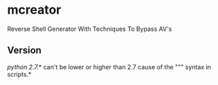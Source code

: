 # mcreator
Reverse Shell Generator With Techniques To Bypass AV's

## Version
*python 2.7.** can't be lower or higher than 2.7 cause of the """ syntax in scripts.*
